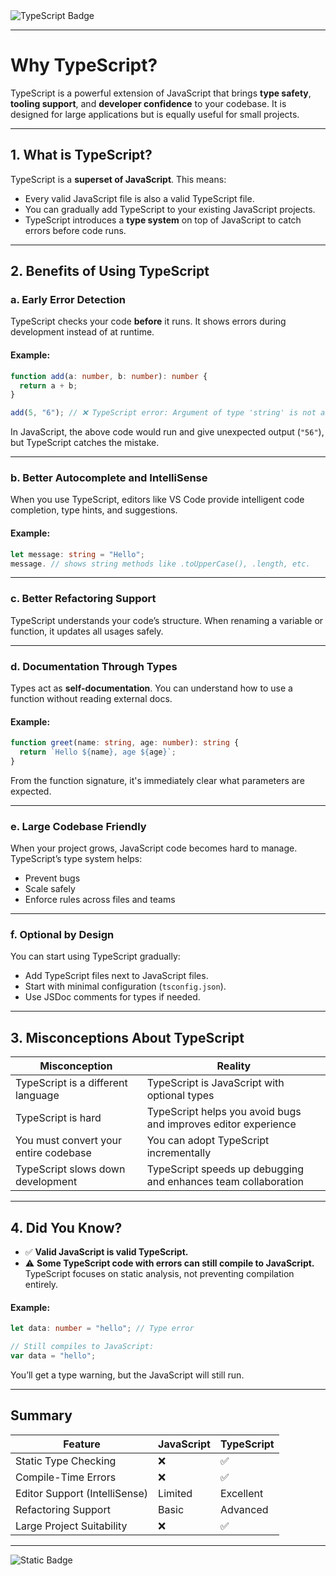 <img src="https://img.shields.io/badge/typescript-%23007ACC.svg?style=for-the-badge&logo=typescript&logoColor=white" alt="TypeScript Badge">

---

# Why TypeScript?

TypeScript is a powerful extension of JavaScript that brings **type safety**, **tooling support**, and **developer confidence** to your codebase. It is designed for large applications but is equally useful for small projects.

---

## 1. What is TypeScript?

TypeScript is a **superset of JavaScript**. This means:

* Every valid JavaScript file is also a valid TypeScript file.
* You can gradually add TypeScript to your existing JavaScript projects.
* TypeScript introduces a **type system** on top of JavaScript to catch errors before code runs.

---

## 2. Benefits of Using TypeScript

### a. Early Error Detection

TypeScript checks your code **before** it runs. It shows errors during development instead of at runtime.

#### Example:

```ts
function add(a: number, b: number): number {
  return a + b;
}

add(5, "6"); // ❌ TypeScript error: Argument of type 'string' is not assignable to type 'number'.
```

In JavaScript, the above code would run and give unexpected output (`"56"`), but TypeScript catches the mistake.

---

### b. Better Autocomplete and IntelliSense

When you use TypeScript, editors like VS Code provide intelligent code completion, type hints, and suggestions.

#### Example:

```ts
let message: string = "Hello";
message. // shows string methods like .toUpperCase(), .length, etc.
```

---

### c. Better Refactoring Support

TypeScript understands your code’s structure. When renaming a variable or function, it updates all usages safely.

---

### d. Documentation Through Types

Types act as **self-documentation**. You can understand how to use a function without reading external docs.

#### Example:

```ts
function greet(name: string, age: number): string {
  return `Hello ${name}, age ${age}`;
}
```

From the function signature, it's immediately clear what parameters are expected.

---

### e. Large Codebase Friendly

When your project grows, JavaScript code becomes hard to manage. TypeScript’s type system helps:

* Prevent bugs
* Scale safely
* Enforce rules across files and teams

---

### f. Optional by Design

You can start using TypeScript gradually:

* Add TypeScript files next to JavaScript files.
* Start with minimal configuration (`tsconfig.json`).
* Use JSDoc comments for types if needed.

---

## 3. Misconceptions About TypeScript

| Misconception                         | Reality                                                        |
| ------------------------------------- | -------------------------------------------------------------- |
| TypeScript is a different language    | TypeScript is JavaScript with optional types                   |
| TypeScript is hard                    | TypeScript helps you avoid bugs and improves editor experience |
| You must convert your entire codebase | You can adopt TypeScript incrementally                         |
| TypeScript slows down development     | TypeScript speeds up debugging and enhances team collaboration |

---

## 4. Did You Know?

* ✅ **Valid JavaScript is valid TypeScript.**
* ⚠️ **Some TypeScript code with errors can still compile to JavaScript.** TypeScript focuses on static analysis, not preventing compilation entirely.

#### Example:

```ts
let data: number = "hello"; // Type error

// Still compiles to JavaScript:
var data = "hello";
```

You’ll get a type warning, but the JavaScript will still run.

---

## Summary

| Feature                       | JavaScript | TypeScript |
| ----------------------------- | ---------- | ---------- |
| Static Type Checking          | ❌          | ✅          |
| Compile-Time Errors           | ❌          | ✅          |
| Editor Support (IntelliSense) | Limited    | Excellent  |
| Refactoring Support           | Basic      | Advanced   |
| Large Project Suitability     | ❌          | ✅          |


---
![Static Badge](https://img.shields.io/badge/Aditya%20Kumar-black?style=for-the-badge&logo=atlasos&logoColor=%23ffffff)